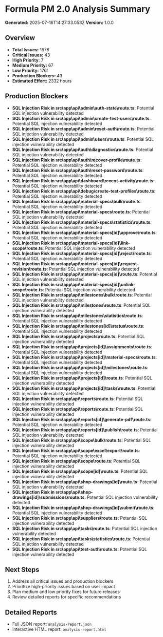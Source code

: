 # Formula PM 2.0 Analysis Summary

**Generated:** 2025-07-16T14:27:33.053Z
**Version:** 1.0.0

## Overview

- **Total Issues:** 1878
- **Critical Issues:** 43
- **High Priority:** 7
- **Medium Priority:** 67
- **Low Priority:** 1761
- **Production Blockers:** 43
- **Estimated Effort:** 2332 hours

## Production Blockers

- **SQL Injection Risk in src\app\api\admin\auth-state\route.ts**: Potential SQL injection vulnerability detected
- **SQL Injection Risk in src\app\api\admin\create-test-users\route.ts**: Potential SQL injection vulnerability detected
- **SQL Injection Risk in src\app\api\admin\reset-auth\route.ts**: Potential SQL injection vulnerability detected
- **SQL Injection Risk in src\app\api\admin\users\route.ts**: Potential SQL injection vulnerability detected
- **SQL Injection Risk in src\app\api\auth\diagnostics\route.ts**: Potential SQL injection vulnerability detected
- **SQL Injection Risk in src\app\api\auth\recover-profile\route.ts**: Potential SQL injection vulnerability detected
- **SQL Injection Risk in src\app\api\auth\reset-password\route.ts**: Potential SQL injection vulnerability detected
- **SQL Injection Risk in src\app\api\dashboard\recent-activity\route.ts**: Potential SQL injection vulnerability detected
- **SQL Injection Risk in src\app\api\debug\create-test-profiles\route.ts**: Potential SQL injection vulnerability detected
- **SQL Injection Risk in src\app\api\material-specs\bulk\route.ts**: Potential SQL injection vulnerability detected
- **SQL Injection Risk in src\app\api\material-specs\route.ts**: Potential SQL injection vulnerability detected
- **SQL Injection Risk in src\app\api\material-specs\statistics\route.ts**: Potential SQL injection vulnerability detected
- **SQL Injection Risk in src\app\api\material-specs\[id]\approve\route.ts**: Potential SQL injection vulnerability detected
- **SQL Injection Risk in src\app\api\material-specs\[id]\link-scope\route.ts**: Potential SQL injection vulnerability detected
- **SQL Injection Risk in src\app\api\material-specs\[id]\reject\route.ts**: Potential SQL injection vulnerability detected
- **SQL Injection Risk in src\app\api\material-specs\[id]\request-revision\route.ts**: Potential SQL injection vulnerability detected
- **SQL Injection Risk in src\app\api\material-specs\[id]\route.ts**: Potential SQL injection vulnerability detected
- **SQL Injection Risk in src\app\api\material-specs\[id]\unlink-scope\route.ts**: Potential SQL injection vulnerability detected
- **SQL Injection Risk in src\app\api\milestones\bulk\route.ts**: Potential SQL injection vulnerability detected
- **SQL Injection Risk in src\app\api\milestones\route.ts**: Potential SQL injection vulnerability detected
- **SQL Injection Risk in src\app\api\milestones\statistics\route.ts**: Potential SQL injection vulnerability detected
- **SQL Injection Risk in src\app\api\milestones\[id]\status\route.ts**: Potential SQL injection vulnerability detected
- **SQL Injection Risk in src\app\api\projects\route.ts**: Potential SQL injection vulnerability detected
- **SQL Injection Risk in src\app\api\projects\[id]\assignments\route.ts**: Potential SQL injection vulnerability detected
- **SQL Injection Risk in src\app\api\projects\[id]\material-specs\route.ts**: Potential SQL injection vulnerability detected
- **SQL Injection Risk in src\app\api\projects\[id]\milestones\route.ts**: Potential SQL injection vulnerability detected
- **SQL Injection Risk in src\app\api\projects\[id]\route.ts**: Potential SQL injection vulnerability detected
- **SQL Injection Risk in src\app\api\projects\[id]\tasks\route.ts**: Potential SQL injection vulnerability detected
- **SQL Injection Risk in src\app\api\reports\route.ts**: Potential SQL injection vulnerability detected
- **SQL Injection Risk in src\app\api\reports\route.ts**: Potential SQL injection vulnerability detected
- **SQL Injection Risk in src\app\api\reports\[id]\generate-pdf\route.ts**: Potential SQL injection vulnerability detected
- **SQL Injection Risk in src\app\api\reports\[id]\publish\route.ts**: Potential SQL injection vulnerability detected
- **SQL Injection Risk in src\app\api\scope\bulk\route.ts**: Potential SQL injection vulnerability detected
- **SQL Injection Risk in src\app\api\scope\excel\export\route.ts**: Potential SQL injection vulnerability detected
- **SQL Injection Risk in src\app\api\scope\route.ts**: Potential SQL injection vulnerability detected
- **SQL Injection Risk in src\app\api\scope\[id]\route.ts**: Potential SQL injection vulnerability detected
- **SQL Injection Risk in src\app\api\shop-drawings\[id]\route.ts**: Potential SQL injection vulnerability detected
- **SQL Injection Risk in src\app\api\shop-drawings\[id]\submissions\route.ts**: Potential SQL injection vulnerability detected
- **SQL Injection Risk in src\app\api\shop-drawings\[id]\submit\route.ts**: Potential SQL injection vulnerability detected
- **SQL Injection Risk in src\app\api\suppliers\route.ts**: Potential SQL injection vulnerability detected
- **SQL Injection Risk in src\app\api\tasks\route.ts**: Potential SQL injection vulnerability detected
- **SQL Injection Risk in src\app\api\tasks\statistics\route.ts**: Potential SQL injection vulnerability detected
- **SQL Injection Risk in src\app\api\test-auth\route.ts**: Potential SQL injection vulnerability detected

## Next Steps

1. Address all critical issues and production blockers
2. Prioritize high-priority issues based on user impact
3. Plan medium and low priority fixes for future releases
4. Review detailed reports for specific recommendations

## Detailed Reports

- Full JSON report: `analysis-report.json`
- Interactive HTML report: `analysis-report.html`
